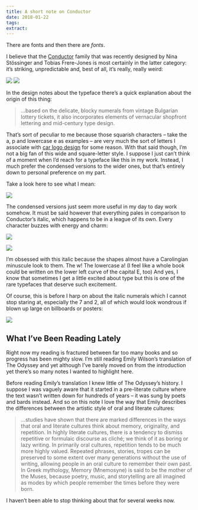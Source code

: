 ```yaml
---
title: A short note on Conductor
date: 2018-01-22
tags:
extract:
---
```


There are fonts and then there are _fonts_.

I believe that the [Conductor](https://frerejones.com/families/conductor) family that was recently designed by Nina Stössinger and Tobias Frere-Jones is most certainly in the latter category: it’s striking, unpredictable and, best of all, it’s really, really weird:

![](https://buttondown.s3.us-west-2.amazonaws.com/images/5ecf4372-ed56-4235-9e18-3037e584c582.png)
![](https://buttondown.s3.us-west-2.amazonaws.com/images/e8e36263-d9e2-4d96-85eb-80b619aefbb4.png)

In the design notes about the typeface there’s a quick explanation about the origin of this thing:

> ...based on the delicate, blocky numerals from vintage Bulgarian lottery tickets, it also incorporates elements of vernacular shopfront lettering and mid-century type design.

That’s sort of peculiar to me because those squarish characters – take the a, p and lowercase e as examples – are very much the sort of letters I associate with [car logo design](http://chromeography.com/) for some reason. With that said though, I’m not a big fan of this wide and square-letter style. I suppose I just can’t think of a moment when I’d reach for a typeface like this in my work. Instead, I much prefer the condensed versions to the wider ones, but that’s entirely down to personal preference on my part.

Take a look here to see what I mean:

![](https://buttondown.s3.us-west-2.amazonaws.com/images/0778518b-1300-4ea4-b7e1-5d02a193f73e.png)

The condensed versions just seem more useful in my day to day work somehow. It must be said however that everything pales in comparison to Conductor’s italic, which happens to be in a league of its own. Every character buzzes with energy and charm:

![](https://buttondown.s3.us-west-2.amazonaws.com/images/50725323-c527-4420-8776-9f6c2a5ef2cb.png)

![](https://buttondown.s3.us-west-2.amazonaws.com/images/a79e1aa8-97bf-4c76-bce4-fe888a588115.png)

I’m obsessed with this italic because the shapes almost have a Carolingian minuscule look to them. The w! The lowercase a! (I feel like a whole book could be written on the lower left curve of the capital E, too) And yes, I know that sometimes I get a little excited about type but this is one of the rare typefaces that deserve such excitement.

Of course, this is before I harp on about the italic numerals which I cannot stop staring at, especially the 7 and 2, all of which would look wondrous if blown up large on billboards or posters:

![](https://buttondown.s3.us-west-2.amazonaws.com/images/749ef8d6-27c7-47ca-8ee4-af011183241c.png)

## What I’ve Been Reading Lately

Right now my reading is fractured between far too many books and so progress has been mighty slow. I’m still reading Emily Wilson’s translation of The Odyssey and yet although I’ve barely moved on from the introduction yet there’s so many notes I wanted to highlight here.

Before reading Emily’s translation I knew little of The Odyssey’s history. I suppose I was vaguely aware that it started in a pre-literate culture where the text wasn’t written down for hundreds of years – it was sung by poets and bards instead. And so on this note I love the way that Emily describes the differences between the artistic style of oral and literate cultures:

> ...studies have shown that there are marked differences in the ways that oral and literate cultures think about memory, originality, and repetition. In highly literate cultures, there is a tendency to dismiss repetitive or formulaic discourse as cliché; we think of it as boring or lazy writing. In primarily oral cultures, repetition tends to be much more highly valued. Repeated phrases, stories, tropes can be preserved to some extent over many generations without the use of writing, allowing people in an oral culture to remember their own past. In Greek mythology, Memory (Mnemosyne) is said to be the mother of the Muses, because poetry, music, and storytelling are all imagined as modes by which people remember the times before they were born.

I haven’t been able to stop thinking about that for several weeks now.
